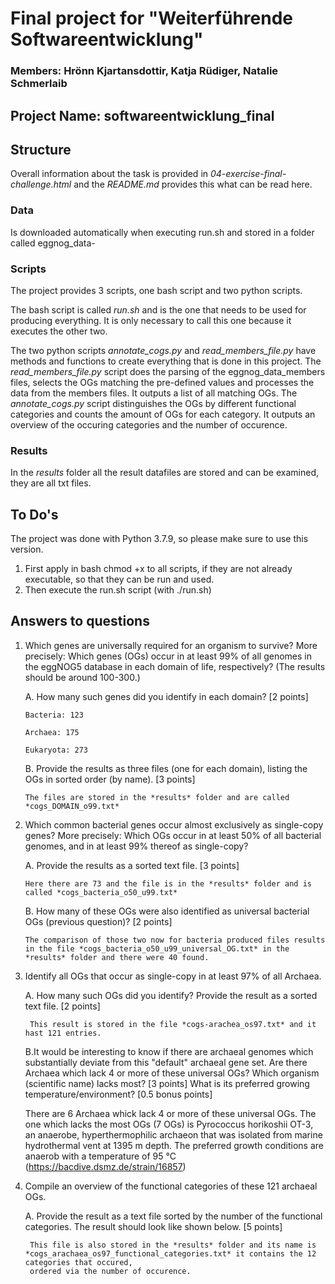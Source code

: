 # Final project for "Weiterführende Softwareentwicklung"

### Members: Hrönn Kjartansdottir, Katja Rüdiger, Natalie Schmerlaib

## Project Name: softwareentwicklung_final

## Structure
Overall information about the task is provided in *04-exercise-final-challenge.html* and the *README.md* provides this what can be read here.

### Data
Is downloaded automatically when executing run.sh and stored in a folder called eggnog_data-

### Scripts
The project provides 3 scripts, one bash script and two python scripts.

The bash script is called *run.sh* and is the one that needs to be used for producing everything. It is only necessary to call this one because it executes the other two.

The two python scripts *annotate_cogs.py* and *read_members_file.py* have methods and functions to create everything that is done in this project. The *read_members_file.py* script does the parsing of the eggnog_data_members files, selects the OGs matching the pre-defined values and processes the data from the members files. It outputs a list of all matching OGs. The *annotate_cogs.py* script distinguishes the OGs by different functional categories and counts the amount of OGs for each category. It outputs an overview of the occuring categories and the number of occurence.

### Results

In the *results* folder all the result datafiles are stored and can be examined, they are all txt files.


## To Do's

The project was done with Python 3.7.9, so please make sure to use this version.

1. First apply in bash chmod +x to all scripts, if they are not already executable, so that they can be run and used.
2. Then execute the run.sh script (with ./run.sh)

## Answers to questions

1. Which genes are universally required for an organism to survive? More precisely: Which genes (OGs) occur in at least 99% of all genomes in the eggNOG5 database in each domain of life, respectively? (The results should be around 100-300.)

   A. How many such genes did you identify in each domain? [2 points]
       
       Bacteria: 123
       
       Archaea: 175
       
       Eukaryota: 273
   
   
   B. Provide the results as three files (one for each domain), listing the OGs in sorted order (by name). [3 points]
       
       The files are stored in the *results* folder and are called *cogs_DOMAIN_o99.txt*
       


2. Which common bacterial genes occur almost exclusively as single-copy genes? More precisely: Which OGs occur in at least 50% of all bacterial genomes, and in at least 99% thereof as single-copy?

   A. Provide the results as a sorted text file. [3 points]
       
       Here there are 73 and the file is in the *results* folder and is called *cogs_bacteria_o50_u99.txt*
       
   B. How many of these OGs were also identified as universal bacterial OGs (previous question)? [2 points]
   
       The comparison of those two now for bacteria produced files results in the file *cogs_bacteria_o50_u99_universal_OG.txt* in the *results* folder and there were 40 found.

3. Identify all OGs that occur as single-copy in at least 97% of all Archaea.

    A. How many such OGs did you identify? Provide the result as a sorted text file. [2 points]
        
        This result is stored in the file *cogs-arachea_os97.txt* and it hast 121 entries.
    
    B.It would be interesting to know if there are archaeal genomes which substantially deviate from this "default" archaeal gene set. Are there Archaea which lack 4 or more of these universal OGs? Which organism (scientific name) lacks most? [3 points] What is its preferred growing temperature/environment? [0.5 bonus points]
    
    There are 6 Archaea whick lack 4 or more of these universal OGs.
    The one which lacks the most OGs (7 OGs) is Pyrococcus horikoshii OT-3, an anaerobe, hyperthermophilic archaeon that was isolated from marine hydrothermal vent at 1395 m depth. The preferred growth conditions are anaerob with a temperature of 95 °C (https://bacdive.dsmz.de/strain/16857)
    

4. Compile an overview of the functional categories of these 121 archaeal OGs.

    A. Provide the result as a text file sorted by the number of the functional categories. The result should look like shown below. [5 points]
        
        This file is also stored in the *results* folder and its name is *cogs_arachaea_os97_functional_categories.txt* it contains the 12 categories that occured,
        ordered via the number of occurence.


  




